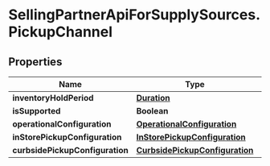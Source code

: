 # SellingPartnerApiForSupplySources.PickupChannel

## Properties

Name | Type | Description | Notes
------------ | ------------- | ------------- | -------------
**inventoryHoldPeriod** | [**Duration**](Duration.md) |  | [optional] 
**isSupported** | **Boolean** |  | [optional] 
**operationalConfiguration** | [**OperationalConfiguration**](OperationalConfiguration.md) |  | [optional] 
**inStorePickupConfiguration** | [**InStorePickupConfiguration**](InStorePickupConfiguration.md) |  | [optional] 
**curbsidePickupConfiguration** | [**CurbsidePickupConfiguration**](CurbsidePickupConfiguration.md) |  | [optional] 


